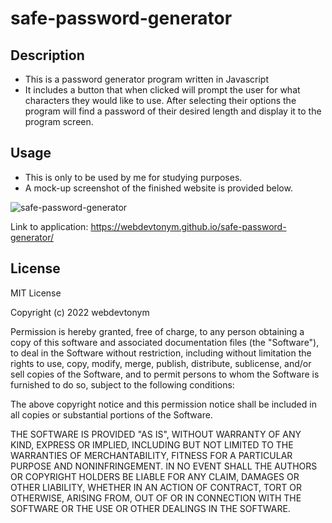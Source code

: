 # safe-password-generator
## Description

- This is a password generator program written in Javascript
- It includes a button that when clicked will prompt the user for what characters they would like to use.  After selecting their options the program will find a password of their desired length and display it to the program screen.

## Usage

- This is only to be used by me for studying purposes.
- A mock-up screenshot of the finished website is provided below.

![safe-password-generator](/assets/passGen-ss.png)

Link to application: https://webdevtonym.github.io/safe-password-generator/

## License

MIT License

Copyright (c) 2022 webdevtonym

Permission is hereby granted, free of charge, to any person obtaining a copy
of this software and associated documentation files (the "Software"), to deal
in the Software without restriction, including without limitation the rights
to use, copy, modify, merge, publish, distribute, sublicense, and/or sell
copies of the Software, and to permit persons to whom the Software is
furnished to do so, subject to the following conditions:

The above copyright notice and this permission notice shall be included in all
copies or substantial portions of the Software.

THE SOFTWARE IS PROVIDED "AS IS", WITHOUT WARRANTY OF ANY KIND, EXPRESS OR
IMPLIED, INCLUDING BUT NOT LIMITED TO THE WARRANTIES OF MERCHANTABILITY,
FITNESS FOR A PARTICULAR PURPOSE AND NONINFRINGEMENT. IN NO EVENT SHALL THE
AUTHORS OR COPYRIGHT HOLDERS BE LIABLE FOR ANY CLAIM, DAMAGES OR OTHER
LIABILITY, WHETHER IN AN ACTION OF CONTRACT, TORT OR OTHERWISE, ARISING FROM,
OUT OF OR IN CONNECTION WITH THE SOFTWARE OR THE USE OR OTHER DEALINGS IN THE
SOFTWARE.
